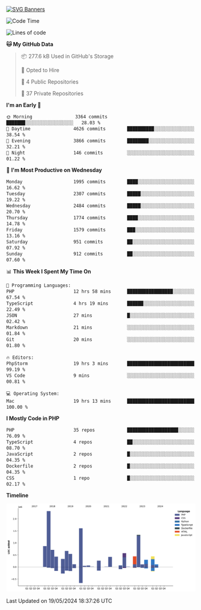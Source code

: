 [![SVG Banners](https://svg-banners.vercel.app/api?type=glitch&text1=Gere_Lajos%F0%9F%92%BB&width=800&height=400)](https://github.com/Akshay090/svg-banners)

<!--START_SECTION:waka-->
![Code Time](http://img.shields.io/badge/Code%20Time-1%2C643%20hrs%2054%20mins-blue)

![Lines of code](https://img.shields.io/badge/From%20Hello%20World%20I%27ve%20Written-11.7%20million%20lines%20of%20code-blue)

**🐱 My GitHub Data** 

> 📦 277.6 kB Used in GitHub's Storage 
 > 
> 💼 Opted to Hire
 > 
> 📜 4 Public Repositories 
 > 
> 🔑 37 Private Repositories 
 > 
**I'm an Early 🐤** 

```text
🌞 Morning                3364 commits        ███████░░░░░░░░░░░░░░░░░░   28.03 % 
🌆 Daytime                4626 commits        ██████████░░░░░░░░░░░░░░░   38.54 % 
🌃 Evening                3866 commits        ████████░░░░░░░░░░░░░░░░░   32.21 % 
🌙 Night                  146 commits         ░░░░░░░░░░░░░░░░░░░░░░░░░   01.22 % 
```
📅 **I'm Most Productive on Wednesday** 

```text
Monday                   1995 commits        ████░░░░░░░░░░░░░░░░░░░░░   16.62 % 
Tuesday                  2307 commits        █████░░░░░░░░░░░░░░░░░░░░   19.22 % 
Wednesday                2484 commits        █████░░░░░░░░░░░░░░░░░░░░   20.70 % 
Thursday                 1774 commits        ████░░░░░░░░░░░░░░░░░░░░░   14.78 % 
Friday                   1579 commits        ███░░░░░░░░░░░░░░░░░░░░░░   13.16 % 
Saturday                 951 commits         ██░░░░░░░░░░░░░░░░░░░░░░░   07.92 % 
Sunday                   912 commits         ██░░░░░░░░░░░░░░░░░░░░░░░   07.60 % 
```


📊 **This Week I Spent My Time On** 

```text
💬 Programming Languages: 
PHP                      12 hrs 58 mins      █████████████████░░░░░░░░   67.54 % 
TypeScript               4 hrs 19 mins       ██████░░░░░░░░░░░░░░░░░░░   22.49 % 
JSON                     27 mins             █░░░░░░░░░░░░░░░░░░░░░░░░   02.42 % 
Markdown                 21 mins             ░░░░░░░░░░░░░░░░░░░░░░░░░   01.84 % 
Git                      20 mins             ░░░░░░░░░░░░░░░░░░░░░░░░░   01.80 % 

🔥 Editors: 
PhpStorm                 19 hrs 3 mins       █████████████████████████   99.19 % 
VS Code                  9 mins              ░░░░░░░░░░░░░░░░░░░░░░░░░   00.81 % 

💻 Operating System: 
Mac                      19 hrs 13 mins      █████████████████████████   100.00 % 
```

**I Mostly Code in PHP** 

```text
PHP                      35 repos            ███████████████████░░░░░░   76.09 % 
TypeScript               4 repos             ██░░░░░░░░░░░░░░░░░░░░░░░   08.70 % 
JavaScript               2 repos             █░░░░░░░░░░░░░░░░░░░░░░░░   04.35 % 
Dockerfile               2 repos             █░░░░░░░░░░░░░░░░░░░░░░░░   04.35 % 
CSS                      1 repo              █░░░░░░░░░░░░░░░░░░░░░░░░   02.17 % 
```



**Timeline**

![Lines of Code chart](https://raw.githubusercontent.com/gere-lajos/gere-lajos/main/assets/bar_graph.png)


 Last Updated on 19/05/2024 18:37:26 UTC
<!--END_SECTION:waka-->
